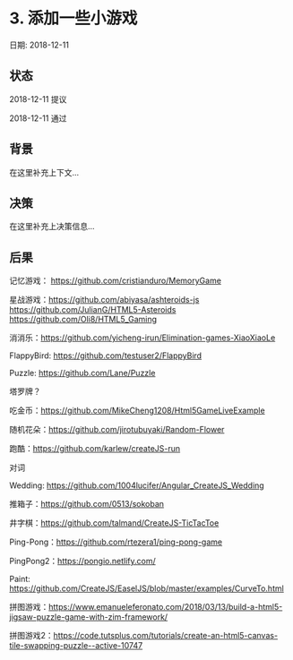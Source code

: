 # 3. 添加一些小游戏

日期: 2018-12-11

## 状态

2018-12-11 提议

2018-12-11 通过

## 背景

在这里补充上下文...

## 决策

在这里补充上决策信息...

## 后果

记忆游戏： https://github.com/cristianduro/MemoryGame

星战游戏：https://github.com/abiyasa/ashteroids-js
https://github.com/JulianG/HTML5-Asteroids
https://github.com/Oli8/HTML5_Gaming

消消乐：https://github.com/yicheng-irun/Elimination-games-XiaoXiaoLe

FlappyBird: https://github.com/testuser2/FlappyBird

Puzzle: https://github.com/Lane/Puzzle

塔罗牌？

吃金币：https://github.com/MikeCheng1208/Html5GameLiveExample

随机花朵：https://github.com/jirotubuyaki/Random-Flower

跑酷：https://github.com/karlew/createJS-run

对词

Wedding: https://github.com/1004lucifer/Angular_CreateJS_Wedding

推箱子：https://github.com/0513/sokoban

井字棋：https://github.com/talmand/CreateJS-TicTacToe

Ping-Pong：https://github.com/rtezera1/ping-pong-game

PingPong2：https://pongio.netlify.com/

Paint: https://github.com/CreateJS/EaselJS/blob/master/examples/CurveTo.html

拼图游戏：https://www.emanueleferonato.com/2018/03/13/build-a-html5-jigsaw-puzzle-game-with-zim-framework/

拼图游戏2：https://code.tutsplus.com/tutorials/create-an-html5-canvas-tile-swapping-puzzle--active-10747
